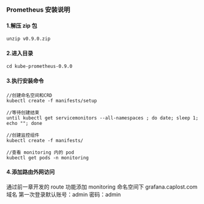 ### Prometheus 安装说明

#### 1.解压 zip 包
```cassandraql
unzip v0.9.0.zip
```

#### 2.进入目录 
```cassandraql
cd kube-prometheus-0.9.0
```

#### 3.执行安装命令
```cassandraql
//创建命名空间和CRD
kubectl create -f manifests/setup

//等待创建结束
until kubectl get servicemonitors --all-namespaces ; do date; sleep 1; echo ""; done

//创建监控组件
kubectl create -f manifests/

//查看 monitoring 内的 pod
kubectl get pods -n monitoring
```

#### 4.添加路由外网访问
通过前一章开发的 route 功能添加 monitoring 命名空间下
grafana.caplost.com 域名
第一次登录默认账号：admin 密码：admin
